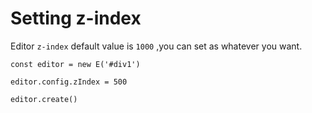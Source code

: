 # Setting z-index

Editor  `z-index` default value is `1000` ,you can set as whatever you want.

```
const editor = new E('#div1')

editor.config.zIndex = 500

editor.create()
```